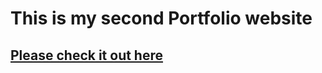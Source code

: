 # This is my second Portfolio website
## [Please check it out here](https://mark-eugene-barasu.github.io/My-2nd-Portfolio/)
